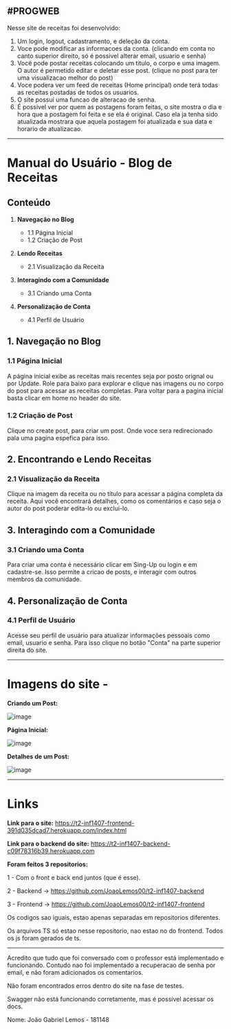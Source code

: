 #PROGWEB
-----------------------------------------------------------------------------------------------------------------------------------------------------------------------------------------------------------------------------------------------

Nesse site de receitas foi desenvolvido:

  1. Um login, logout, cadastramento, e deleção da conta.
  2. Voce pode modificar as informacoes da conta. (clicando em conta no canto superior direito, só é possivel alterar email, usuario e senha)
  3. Vocë pode postar receitas colocando um titulo, o corpo e uma imagem. O autor é permetido editar e deletar esse post. (clique no post para ter uma visualizacao melhor do post)
  4. Voce podera ver um feed de receitas (Home principal) onde terá todas as receitas postadas de todos os usuarios.
  5. O site possui uma funcao de alteracao de senha.
  6. É possivel ver por quem as postagens foram feitas, o site mostra o dia e hora que a postagem foi feita e se ela é original. Caso ela ja tenha sido atualizada mostrara que aquela postagem foi atualizada e sua data e horario de atualizacao.


-----------------------------------------------------------------------------------------------------------------------------------------------------------------------------------------------------------------------------------------------

# Manual do Usuário - Blog de Receitas

## Conteúdo

1. **Navegação no Blog**
   - 1.1 Página Inicial
   - 1.2 Criação de Post

2. **Lendo Receitas**
   - 2.1 Visualização da Receita

3. **Interagindo com a Comunidade**
   - 3.1 Criando uma Conta

4. **Personalização de Conta**
   - 4.1 Perfil de Usuário

## 1. Navegação no Blog

### 1.1 Página Inicial

A página inicial exibe as receitas mais recentes seja por posto orignal ou por Update. Role para baixo para explorar e clique nas imagens ou no corpo do post para acessar as receitas completas.
Para voltar para a pagina inicial basta clicar em home no header do site.

### 1.2 Criação de Post

Clique no create post, para criar um post. Onde voce sera redirecionado pala uma pagina espefica para isso.

## 2. Encontrando e Lendo Receitas

### 2.1 Visualização da Receita

Clique na imagem da receita ou no título para acessar a página completa da receita. Aqui você encontrará detalhes, como os comentários e caso seja o autor do post poderar edita-lo ou exclui-lo.

## 3. Interagindo com a Comunidade

### 3.1 Criando uma Conta

Para criar uma conta é necessário clicar em Sing-Up ou login e em cadastre-se. Isso permite a cricao de posts, e interagir com outros membros da comunidade.

## 4. Personalização de Conta

### 4.1 Perfil de Usuário

Acesse seu perfil de usuário para atualizar informações pessoais como email, usuario e senha. Para isso clique no botão "Conta" na parte superior direita do site.

-----------------------------------------------------------------------------------------------------------------------------------------------------------------------------------------------------------------------------------------------
# Imagens do site - 

**Criando um Post:**

![image](https://github.com/JoaoLemos00/INF1407-T2/assets/113486063/fb1aa068-d5cf-4d95-8e0f-15e19ae503e1)

**Página Inicial:**

![image](https://github.com/JoaoLemos00/INF1407-T2/assets/113486063/4bc2b312-f136-46b9-acaa-47a836503bcb)

**Detalhes de um Post:**

![image](https://github.com/JoaoLemos00/INF1407-T2/assets/113486063/5e01aad8-c36b-4767-b768-812625576edb)


-----------------------------------------------------------------------------------------------------------------------------------------------------------------------------------------------------------------------------------------------
# Links

**Link para o site:** https://t2-inf1407-frontend-391d035dcad7.herokuapp.com/index.html

**Link para o backend do site:** https://t2-inf1407-backend-c09f78316b39.herokuapp.com

**Foram feitos 3 repositorios:**

1 - Com o front e back end juntos (que é esse).

2 - Backend -> https://github.com/JoaoLemos00/t2-inf1407-backend

3 - Frontend -> https://github.com/JoaoLemos00/t2-inf1407-frontend

Os codigos sao iguais, estao apenas separadas em repositorios diferentes.

Os arquivos TS só estao nesse repositorio, nao estao no do frontend. Todos os js foram gerados de ts.

-----------------------------------------------------------------------------------------------------------------------------------------------------------------------------------------------------------------------------------------------

Acredito que tudo que foi conversado com o professor está implementado e funcionando. Contudo nao foi implementado a recuperacao de senha por email, e não foram adicionados os comentarios.

Não foram encontrados erros dentro do site na fase de testes.

Swagger não está funcionando corretamente, mas é possivel acessar os docs.


Nome:
João Gabriel Lemos - 181148

